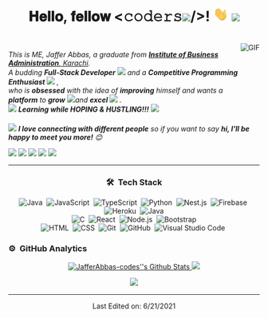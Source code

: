 <h1 align="center">𝐇𝐞𝐥𝐥𝐨, 𝐟𝐞𝐥𝐥𝐨𝐰 <𝚌𝚘𝚍𝚎𝚛𝚜<img src="https://github.com/TheDudeThatCode/TheDudeThatCode/blob/master/Assets/Earth.gif" width="24px">/>! <img src="https://raw.githubusercontent.com/ABSphreak/ABSphreak/master/gifs/Hi.gif" width="30px"> <img src="https://media.giphy.com/media/WUlplcMpOCEmTGBtBW/giphy.gif" width="50">
  </h1>
<br>

<img align="right" alt="GIF" height="160px" src="https://media.giphy.com/media/du3J3cXyzhj75IOgvA/giphy.gif" />


<p align="left">
  <em>
    This is ME, Jaffer Abbas, a graduate from <a href="https://www.iba.edu.pk/"> <b>Institute of Business Administration</b>, Karachi</a>. <br>
    A budding <b>Full-Stack Developer</b> <img src="https://github.com/TheDudeThatCode/TheDudeThatCode/blob/master/Assets/Developer.gif" width="30px"> and a <b>Competitive Programming Enthusiast</b>&nbsp;<img src="https://github.com/TheDudeThatCode/TheDudeThatCode/blob/master/Assets/Designer.gif" width="36px">&nbsp,<br>who is <b>obsessed</b>
    with the idea of <b>improving</b> himself and wants a <b>platform</b> to 
    <b>grow</b> <img src="https://github.com/TheDudeThatCode/TheDudeThatCode/blob/master/Assets/Rocket.gif" width="18px">and 
    <b>excel</b> <img src="https://github.com/TheDudeThatCode/TheDudeThatCode/blob/master/Assets/Medal.gif" width="20px">&nbsp.
  </em> 
  <br>
  <img src="https://media.giphy.com/media/VgCDAzcKvsR6OM0uWg/giphy.gif" width="50" /> <b><i>Learning while HOPING & HUSTLING!!!</i></b> <img src="https://media.giphy.com/media/7j2hfyeVcDtf2/giphy.gif" width="50" />
</p>

#### 
<img src="https://media.giphy.com/media/LnQjpWaON8nhr21vNW/giphy.gif" width="40"> <em><b>I love connecting with different people</b> so if you want to say <b>hi, I'll be happy to meet you more!</b> :blush:</em>
<p>
<a href="https://www.linkedin.com/in/syed-muhammad-jaffer-abbas-3a4ba719b/"><img src="https://img.shields.io/badge/-Syed%20Muhammad%20Jaffer%20Abbas-0077B5?style=flat&logo=Linkedin&logoColor=white"/></a>
<a href="mailto:jaffer@xord.one"><img src="https://img.shields.io/badge/-jaffer@xord.one-D14836?style=flat&logo=Gmail&logoColor=white"/></a>
<a href="https://www.instagram.com/jaffy_here/"><img src="https://img.shields.io/badge/-jaffy_here-E4405F?style=flat&logo=Instagram&logoColor=white"/></a>
<a href="https://www.facebook.com/Jafffyy"><img src="https://img.shields.io/badge/-Jafffyy-1877F2?style=flat&logo=Facebook&logoColor=white"/></a>
<a href="https://medium.com/@smuhammadjafferabbas"><img src="https://img.shields.io/badge/-Jaffer-BD081C?style=flat&logo=Medium&logoColor=white"/></a>
</p>

<hr/>

<div align='center'> 

### 🛠 &nbsp;Tech Stack

![Java](https://img.shields.io/badge/-Java-05122A?style=flat&logo=java)&nbsp;
![JavaScript](https://img.shields.io/badge/-JavaScript-05122A?style=flat&logo=javascript)&nbsp;
![TypeScript](https://img.shields.io/badge/-TypeScript-05122A?style=flat&logo=typescript)&nbsp;
![Python](https://img.shields.io/badge/-Python-05122A?style=flat&logo=python)&nbsp;
![Nest.js](https://img.shields.io/badge/-Nest.js-05122A?style=flat&logo=nest.js)&nbsp;
![Firebase](https://img.shields.io/badge/-Firebase-05122A?style=flat&logo=firebase)&nbsp;
  ![Heroku](https://img.shields.io/badge/-Heroku-05122A?style=flat&logo=heroku)&nbsp;
![Java](https://img.shields.io/badge/-Java-05122A?style=flat&logo=Java&logoColor=FFA518)\
![C](https://img.shields.io/badge/-C-05122A?style=flat&logo=C&logoColor=A8B9CC)&nbsp;
![React](https://img.shields.io/badge/-React-05122A?style=flat&logo=react)&nbsp;
![Node.js](https://img.shields.io/badge/-Node.js-05122A?style=flat&logo=node.js)&nbsp;
![Bootstrap](https://img.shields.io/badge/-Bootstrap-05122A?style=flat&logo=bootstrap&logoColor=563D7C)\
![HTML](https://img.shields.io/badge/-HTML-05122A?style=flat&logo=HTML5)&nbsp;
![CSS](https://img.shields.io/badge/-CSS-05122A?style=flat&logo=CSS3&logoColor=1572B6)&nbsp;
![Git](https://img.shields.io/badge/-Git-05122A?style=flat&logo=git)&nbsp;
![GitHub](https://img.shields.io/badge/-GitHub-05122A?style=flat&logo=github)&nbsp;
![Visual Studio Code](https://img.shields.io/badge/-Visual%20Studio%20Code-05122A?style=flat&logo=visual-studio-code&logoColor=007ACC)&nbsp;
  </div>

### ⚙️ &nbsp;GitHub Analytics

<p align="center">
<a href="https://github.com/JafferAbbas-codes">
  <img height='180em' src="https://github-readme-stats.vercel.app/api?username=JafferAbbas-codes&include_all_commits=true&count_private=true&show_icons=true&line_height=20&title_color=7A7ADB&icon_color=2234AE&text_color=D3D3D3&bg_color=0,000000,130F40" alt="JafferAbbas-codes''s Github Stats">
  <img height="180em" src="https://github-readme-stats-eight-theta.vercel.app/api/top-langs/?username=JafferAbbas-codes&layout=compact&langs_count=8&theme=algolia"/>
</a>
</p>

<div align='center'>
  
   <img src="https://media.giphy.com/media/jpVnC65DmYeyRL4LHS/giphy.gif" width="30%">
  <div>

-----

Last Edited on: 6/21/2021
